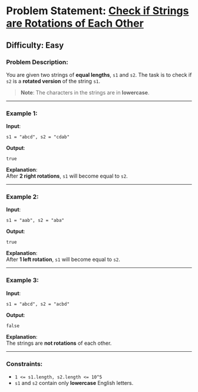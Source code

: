 # Problem Statement: [Check if Strings are Rotations of Each Other](https://www.geeksforgeeks.org/problems/check-if-strings-are-rotations-of-each-other-or-not-1587115620/1?itm_source=geeksforgeeks&itm_medium=article&itm_campaign=practice_card)

## Difficulty: Easy

### Problem Description:

You are given two strings of **equal lengths**, `s1` and `s2`. The task is to check if `s2` is a **rotated version** of the string `s1`.

> **Note**: The characters in the strings are in **lowercase**.

---

### **Example 1:**

**Input**:  
```
s1 = "abcd", s2 = "cdab"
```
**Output**:  
```
true
```
**Explanation**:  
After **2 right rotations**, `s1` will become equal to `s2`.

---

### **Example 2:**

**Input**:  
```
s1 = "aab", s2 = "aba"
```
**Output**:  
```
true
```
**Explanation**:  
After **1 left rotation**, `s1` will become equal to `s2`.

---

### **Example 3:**

**Input**:  
```
s1 = "abcd", s2 = "acbd"
```
**Output**:  
```
false
```
**Explanation**:  
The strings are **not rotations** of each other.

---

### **Constraints:**
- `1 <= s1.length, s2.length <= 10^5`
- `s1` and `s2` contain only **lowercase** English letters.
